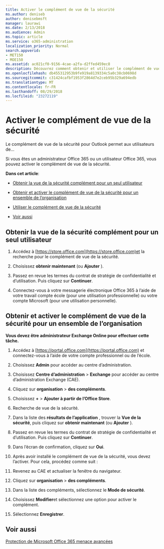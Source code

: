 ```yaml
---
title: Activer le complément de vue de la sécurité
ms.author: deniseb
author: denisebmsft
manager: laurawi
ms.date: 2/13/2018
ms.audience: Admin
ms.topic: article
ms.service: o365-administration
localization_priority: Normal
search.appverid:
- MET150
- MOE150
ms.assetid: ac021cf0-9156-4cae-a2fa-d2ffed459ec8
description: Découvrez comment obtenir et utiliser le complément de vue de la sécurité pour Outlook.
ms.openlocfilehash: db455312953b9fe919a8139334c5a0c38cb0698d
ms.sourcegitcommit: c31424cafbf1953f2864d7e2ceb95b329a694edb
ms.translationtype: MT
ms.contentlocale: fr-FR
ms.lasthandoff: 08/29/2018
ms.locfileid: "23272119"
---
```

# <a name="enable-the-security-view-add-in"></a>Activer le complément de vue de la sécurité

Le complément de vue de la sécurité pour Outlook permet aux utilisateurs de...
  
Si vous êtes un administrateur Office 365 ou un utilisateur Office 365, vous pouvez activer le complément de vue de la sécurité.
  
 **Dans cet article**: 
  
- [Obtenir la vue de la sécurité complément pour un seul utilisateur](enable-the-security-view-add-in.md#singleget)
    
- [Obtenir et activer le complément de vue de la sécurité pour un ensemble de l’organisation](enable-the-security-view-add-in.md#wholeorgget)
    
- [Utiliser le complément de vue de la sécurité](enable-the-security-view-add-in.md#useit)
    
- [Voir aussi](enable-the-security-view-add-in.md#relaated)
    
## <a name="get-the-security-view-add-in-for-a-single-user"></a>Obtenir la vue de la sécurité complément pour un seul utilisateur
<a name="singleget"> </a>

1. Accédez à [https://store.office.com](https://store.office.com)et la recherche pour le complément de vue de la sécurité.
    
2. Choisissez **obtenir maintenant** (ou **Ajouter** ). 
    
3. Passez en revue les termes du contrat de stratégie de confidentialité et d’utilisation. Puis cliquez sur **Continuer**. 
    
4. Connectez-vous à votre messagerie électronique Office 365 à l’aide de votre travail compte école (pour une utilisation professionnelle) ou votre compte Microsoft (pour une utilisation personnelle).
    
## <a name="get-and-enable-the-security-view-add-in-for-an-entire-organization"></a>Obtenir et activer le complément de vue de la sécurité pour un ensemble de l’organisation
<a name="wholeorgget"> </a>

 **Vous devez être administrateur Exchange Online pour effectuer cette tâche.**
  
1. Accédez à [https://portal.office.com](https://portal.office.com) et connectez-vous à l’aide de votre compte professionnel ou de l’école. 
    
2. Choisissez **Admin** pour accéder au centre d’administration. 
    
3. Choisissez **Centre d’administration** \> **Exchange** pour accéder au centre d’administration Exchange (CAE). 
    
4. Cliquez sur **organisation** \> **des compléments**. 
    
5. Choisissez **+** \> **Ajouter à partir de l’Office Store**. 
    
6. Recherche de vue de la sécurité.
    
7. Dans la liste des **résultats de l’application** , trouver la **Vue de la sécurité**, puis cliquez sur **obtenir maintenant** (ou **Ajouter** ). 
    
8. Passez en revue les termes du contrat de stratégie de confidentialité et d’utilisation. Puis cliquez sur **Continuer**. 
    
9. Dans l’écran de confirmation, cliquez sur **Oui**. 
    
10. Après avoir installé le complément de vue de la sécurité, vous devez l’activer. Pour cela, procédez comme suit :
    
1. Revenez au CAE et actualiser la fenêtre du navigateur.
    
2. Cliquez sur **organisation** \> **des compléments**. 
    
3. Dans la liste des compléments, sélectionnez le **Mode de sécurité**. 
    
4. Choisissez **Modifier**et sélectionnez une option pour activer le complément. 
    
5. Sélectionnez **Enregistrer**. 
    
## <a name="related-topics"></a>Voir aussi
<a name="relaated"> </a>

[Protection de Microsoft Office 365 menace avancées](office-365-atp.md)
  

